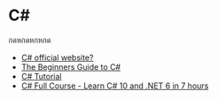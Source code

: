 # C#

กดหกดหกหกด

- [C# official website?](https://learn.microsoft.com/en-us/dotnet/csharp//)
- [The Beginners Guide to C#](https://www.w3schools.com/CS/index.php)
- [C# Tutorial](https://www.w3schools.com/cs/index.php)
- [C# Full Course - Learn C# 10 and .NET 6 in 7 hours](https://www.youtube.com/watch?v=q_F4PyW8GTg)